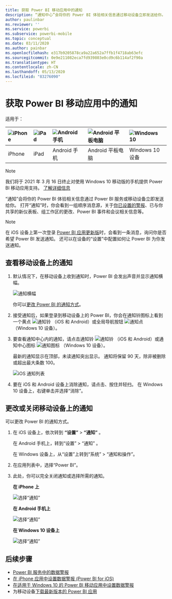 ```yaml
---
title: 获取 Power BI 移动应用中的通知
description: “通知中心”会将你的 Power BI 体验相关信息通过移动设备立即发送给你。
author: paulinbar
ms.reviewer: ''
ms.service: powerbi
ms.subservice: powerbi-mobile
ms.topic: conceptual
ms.date: 03/11/2020
ms.author: painbar
ms.openlocfilehash: e317b9205878ca9a22a652a7ffb1f4718ab63efc
ms.sourcegitcommit: 0e9e211082eca7fd939803e0cd9c6b114af2f90a
ms.translationtype: HT
ms.contentlocale: zh-CN
ms.lasthandoff: 05/13/2020
ms.locfileid: "83276090"
---
```

# <a name="get-notifications-in-the-power-bi-mobile-apps"></a>获取 Power BI 移动应用中的通知
适用于：

| ![iPhone](./media/mobile-apps-notification-center/iphone-logo-50-px.png) | ![iPad](./media/mobile-apps-notification-center/ipad-logo-50-px.png) | ![Android 手机](./media/mobile-apps-notification-center/android-phone-logo-50-px.png) | ![Android 平板电脑](./media/mobile-apps-notification-center/android-tablet-logo-50-px.png) | ![Windows 10](./media/mobile-apps-notification-center/win-10-logo-50-px.png) |
|:--- |:--- |:--- |:--- |:--- |
| iPhone |iPad |Android 手机 |Android 平板电脑 |Windows 10 设备 |

>[!NOTE]
>我们将于 2021 年 3 月 16 日终止对使用 Windows 10 移动版的手机提供 Power BI 移动应用支持。 [了解详细信息](https://go.microsoft.com/fwlink/?linkid=2121400)

“通知”会将你的 Power BI 体验相关信息通过 Power BI 服务或移动设备立即发送给你。 打开“通知”时，你会看到一组顺序消息源，关于[你已设置的警报](mobile-set-data-alerts-in-the-mobile-apps.md)、已与你共享的新仪表板、组工作区的更改、Power BI 事件和会议相关信息等。

> [!NOTE]
> 在 iOS 设备上第一次登录 [Power BI 应用更新版](https://powerbi.microsoft.com/mobile/)时，会看到一条消息，询问你是否希望 Power BI 发送通知。 还可以在设备的“设置”中配置如何让 Power BI 为你发送通知。 
> 
> 

## <a name="view-notifications-on-your-mobile-device"></a>查看移动设备上的通知
1. 默认情况下，在移动设备上收到通知时，Power BI 会发出声音并显示通知横幅。
   
   ![通知横幅](./media/mobile-apps-notification-center/power-bi-mobile-notification-banner.png)
   

   你可以[更改 Power BI 的通知方式](mobile-apps-notification-center.md#change-or-turn-off-notifications-on-your-mobile-device)。
2. 接受通知后，如果登录到移动设备上的 Power BI，你会在通知铃图标上看到一个黄点 ![通知铃](./media/mobile-apps-notification-center/powerbi-alert-tile-notification-icon.png) （iOS 和 Android）或全局导航按钮 ![通知点](./media/mobile-apps-notification-center/power-bi-iphone-alert-global-nav-button.png) （Windows 10 设备）。 

3. 要查看通知中心内的通知，请点击通知铃 ![通知铃](./media/mobile-apps-notification-center/powerbi-alert-tile-notification-icon.png) （iOS 和 Android）或通知中心图标 ![通知图标](./media/mobile-apps-notification-center/power-bi-windows-10-notification-icon.png) （Windows 10 设备）。
   
    最新的通知显示在顶部，未读通知突出显示。 通知将保留 90 天，除非被删除或超出最大条数 100。
   
   ![iOS 通知列表](./media/mobile-apps-notification-center/power-bi-iphone-notifications-list.png)
4. 要在 iOS 和 Android 设备上消除通知，请点击、按住并轻扫。 在 Windows 10 设备上，右键单击并选择“消除”。

## <a name="change-or-turn-off-notifications-on-your-mobile-device"></a>更改或关闭移动设备上的通知
可以更改 Power BI 的通知方式。

1. 在 iOS 设备上，依次转到 **“设置”**  >  **“通知”** 。 
   
    在 Android 手机上，转到“设置” > “通知” 。
   
    在 Windows 设备上，从“设置”上转到“系统” > “通知和操作”。
2. 在应用列表中，选择“Power BI”。 
3. 此处，你可以完全关闭通知或选择所需的通知。
   
    **在 iPhone 上**
   
    ![选择“通知”](./media/mobile-apps-notification-center/power-bi-notifications-iphone-settings.png)
   
    **在 Android 手机上**
   
    ![选择“通知”](./media/mobile-apps-notification-center/power-bi-notifications-android-settings.png)

    **在 Windows 10 设备上**

    ![选择“通知”](./media/mobile-apps-notification-center/power-bi-notifications-windows10-settings.png)

## <a name="next-steps"></a>后续步骤
* [Power BI 服务中的数据警报](../../create-reports/service-set-data-alerts.md)
* [在 iPhone 应用中设置数据警报 (Power BI for iOS)](mobile-set-data-alerts-in-the-mobile-apps.md)
* [在适用于 Windows 10 的 Power BI 移动应用中设置数据警报](mobile-set-data-alerts-in-the-mobile-apps.md)
* 为移动设备[下载最新版本的 Power BI 应用](https://powerbi.microsoft.com/mobile/)

